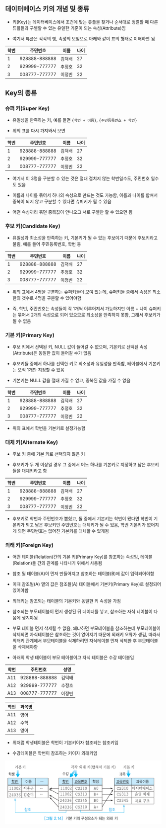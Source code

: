 ## 데이터베이스 키의 개념 및 종류
- 키(Key)는 데이터베이스에서 조건에 맞는 튜플을 찾거나 순서대로 정렬할 때 다른 튜플들과 구별할 수 있는 유일한 기준이 되는 속성(Attribute)임

- 여기서 튜플은 각각의 행, 속성의 모임으로 아래와 같이 표의 형태로 이해하면 됨

|학번|주민번호|이름|나이|
|------|---|---|---|
|1|928888-888888|김덕배|27|
|2|929999-777777|추정호|32|
|3|008777-777777|이정빈|22|


## Key의 종류

### 슈퍼 키(Super Key)
- 유일성을 만족하는 키, 예를 들면 `{학번 + 이름}`, `{주민등록번호 + 학번}`

- 위의 표를 다시 가져와서 보면

|학번|주민번호|이름|나이|
|------|---|---|---|
|1|928888-888888|김덕배|27|
|2|929999-777777|추정호|32|
|3|008777-777777|이정빈|22|

- 여기서 이 3명을 구분할 수 있는 것은 절대 겹치지 않는 학번일수도, 주민번호 일수도 있음

- 이름과 나이를 묶어서 하나의 속성으로 만드는 것도 가능함, 이름과 나이를 합쳐서 중복이 되지 않고 구분할 수 있다면 슈퍼키가 될 수 있음

- 어떤 속성끼리 묶던 중복값이 안나오고 서로 구별만 할 수 있으면 됨

### 후보 키(Candidate Key)
- 유일성과 최소성을 만족하는 키, 기본키가 될 수 있는 후보이기 때문에 후보키라고 불림, 예를 들어 주민등록번호, 학번 등

|학번|주민번호|이름|나이|
|------|---|---|---|
|1|928888-888888|김덕배|27|
|2|929999-777777|추정호|32|
|3|008777-777777|이정빈|22|

- 위의 표에서 4명을 구분하는 슈퍼키들이 모여 있는데, 슈퍼키들 중에서 속성은 최소한의 갯수로 4명을 구분할 수 있어야함

- 즉, 학번, 주민번호는 속성들이 각 1개씩 이루어져서 가능하지만 이름 + 나이 슈퍼키는 묶어서 2개의 속성으로 되어 있으므로 최소성을 만족하지 못함, 그래서 후보키가 될 수 없음

### 기본 키(Primary Key)
- 후보 키에서 선택된 키, NULL 값이 들어갈 수 없으며, 기본키로 선택된 속성(Attribute)은 동일한 값이 들어갈 수가 없음

- 후보키들 중에서 하나를 선택한 키로 최소성과 유일성을 만족함, 테이블에서 기본키는 오직 1개만 지정할 수 있음

- 기본키는 NULL 값을 절대 가질 수 없고, 중복된 값을 가질 수 없음

|학번|주민번호|이름|나이|
|------|---|---|---|
|1|928888-888888|김덕배|27|
|2|929999-777777|추정호|32|
|3|008777-777777|이정빈|22|

- 위의 표에서 학번을 기본키로 설정가능함

### 대체 키(Alternate Key)
- 후보 키 중에 기본 키로 선택되지 않은 키

- 후보키가 두 개 이상일 경우 그 중에서 어느 하나를 기본키로 지정하고 남은 후보키들을 대체키라고 함

|학번|주민번호|이름|나이|
|------|---|---|---|
|1|928888-888888|김덕배|27|
|2|929999-777777|추정호|32|
|3|008777-777777|이정빈|22|

- 후보키로 학번과 주민번호가 뽑혔고, 둘 중에서 기본키는 학번이 됐다면 학번이 기본키가 되고 남은 후보키인 주민번호는 대체키가 될 수 있음, 학번 기본키가 없어지게 되면 주민번호는 없어진 기본키를 대체할 수 있게됨

### 외래 키(Foreign Key)
- 어떤 테이블(Relation)간의 기본 키(Primary Key)를 참조하는 속성임, 테이블(Relation)들 간의 관계를 나타내기 위해서 사용됨

- 참조 될 테이블(A)이 먼저 만들어지고 참조하는 테이블(B)에 값이 입력되어야함

- 이때 참조될(A) 열의 값은 참조될(A) 테이블에서 기본키(Primary Key)로 설정되어 있어야함

- 외래키는 참조되는 테이블의 기본키와 동일한 키 속성을 가짐

- 참조되는 부모테이블이 먼저 생성된 뒤 데이터를 넣고, 참조하는 자식 테이블이 다음에 생겨야됨

- 부모 테이블 먼저 삭제될 수 없음, 왜냐하면 부모테이블을 참조하는데 부모테이블이 삭제되면 자식테이블은 참조하는 것이 없어지기 때문에 외래키 오류가 생김, 따라서 외래키 관계에서 부모테이블을 삭제하려면 자식테이블 먼저 삭제한 후 부모테이블을 삭제해야함

- 아래의 학생 테이블이 부모 테이블이고 자식 테이블은 수강 테이블임

|학번|주민번호|성명|
|------|---|---|
|A11|928888-888888|김덕배|
|A12|929999-777777|추정호|
|A13|008777-777777|이정빈|

|학번|과목명|
|---|---|
|A11|영어|
|A12|수학|
|A13|영어|

- 위처럼 학생테이블은 학번이 기본키이자 참조되는 참조키임

- 수강테이블은 학번이 참조하는 키이자 외래키임

![one](/cheewr85/img/Database/one.png)
